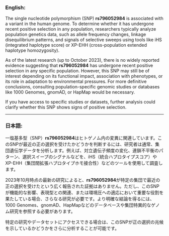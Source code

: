### English:
The single nucleotide polymorphism (SNP) **rs796052984** is associated with a variant in the human genome. To determine whether it has undergone recent positive selection in any population, researchers typically analyze population genetics data, such as allele frequency changes, linkage disequilibrium patterns, and signals of selective sweeps using tools like iHS (integrated haplotype score) or XP-EHH (cross-population extended haplotype homozygosity).

As of the latest research (up to October 2023), there is no widely reported evidence suggesting that **rs796052984** has undergone recent positive selection in any specific population. However, this SNP may still be of interest depending on its functional impact, association with phenotypes, or its role in adaptation to environmental pressures. For more definitive conclusions, consulting population-specific genomic studies or databases like 1000 Genomes, gnomAD, or HapMap would be necessary.

If you have access to specific studies or datasets, further analysis could clarify whether this SNP shows signs of positive selection.

---

### 日本語:
一塩基多型（SNP）**rs796052984**はヒトゲノム内の変異に関連しています。このSNPが最近の正の選択を受けたかどうかを判断するには、研究者は通常、集団遺伝学データを分析します。例えば、対立遺伝子頻度の変化、連鎖不平衡のパターン、選択スイープのシグナルなどを、iHS（統合ハプロタイプスコア）やXP-EHH（集団間拡張ハプロタイプホモ接合性）などのツールを使用して調査します。

2023年10月時点の最新の研究によると、**rs796052984**が特定の集団で最近の正の選択を受けたという広く報告された証拠はありません。ただし、このSNPが機能的な影響、表現型との関連、または環境圧への適応において重要な役割を果たしている場合、さらなる研究が必要です。より明確な結論を得るには、1000 Genomes、gnomAD、HapMapなどのデータベースや集団特異的なゲノム研究を参照する必要があります。

特定の研究やデータセットにアクセスできる場合は、このSNPが正の選択の兆候を示しているかどうかをさらに分析することが可能です。